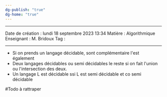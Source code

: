 ```yaml
---
dg-publish: "true"
dg-home: "true"
---
```

 ---

 Date de création : lundi 18 septembre 2023 13:34
 Matière : Algorithmique
 Enseignant : M. Bridoux
 Tag :

---

- Si on prends un langage décidable, sont complémentaire l'est également
- Deux langages décidables ou semi décidables le reste si on fait l'union ou l'intersection des deux.
- Un langage L est décidable ssi L est semi décidable et co semi décidable

#Todo à rattraper